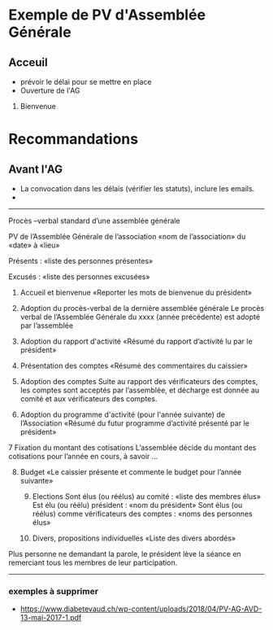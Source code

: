 # Exemple de PV d'Assemblée Générale
## Acceuil
* prévoir le délai pour se mettre en place
* Ouverture de l'AG
1. Bienvenue 

# Recommandations
## Avant l'AG
* La convocation dans les délais (vérifier les statuts), inclure les emails.
* 

---
Procès –verbal standard d’une assemblée générale


PV de l’Assemblée Générale de l’association «nom de l’association» du «date» à «lieu»

Présents : «liste des personnes présentes»

Excusés : «liste des personnes excusées»


1.	Accueil et bienvenue
	«Reporter les mots de bienvenue du président»

2.	Adoption du procès-verbal de la dernière assemblée générale
	Le procès verbal de l’Assemblée Générale du xxxx (année précédente) est adopté par l’assemblée

3.	Adoption du rapport d'activité
	«Résumé du rapport d’activité lu par le président»

4.	Présentation des comptes
	«Résumé des commentaires du caissier»

5.	Adoption des comptes
	Suite au rapport des vérificateurs des comptes, les comptes sont acceptés par l’assemblée, et décharge est donnée au comité et aux vérificateurs des comptes.

6.	Adoption du programme d'activité (pour l'année suivante) de l’Association 
	«Résumé du futur programme d’activité présenté par le président»

7	Fixation du montant des cotisations
	L’assemblée décide du montant des cotisations pour l’année en cours, à savoir ...

8.	Budget
	«Le caissier présente et commente le budget pour l’année suivante»

    9. Elections
Sont élus (ou réélus) au comité : «liste des membres élus»
Est élu (ou réélu) président : «nom du président»
Sont élus (ou réélus) comme vérificateurs des comptes : «noms des personnes élus»

    11. Divers, propositions individuelles
«Liste des divers abordés»

Plus personne ne demandant la parole, le président lève la séance en remerciant tous les membres de leur participation.


---
### exemples à supprimer
* https://www.diabetevaud.ch/wp-content/uploads/2018/04/PV-AG-AVD-13-mai-2017-1.pdf
